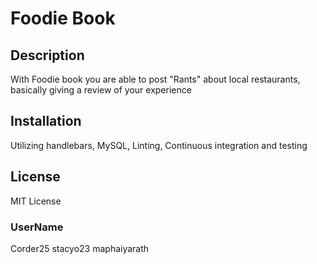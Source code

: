 # Foodie Book

## Description
With Foodie book you are able to post "Rants" about local restaurants, basically giving a review of your experience 

## Installation
Utilizing handlebars, MySQL, Linting, Continuous integration and testing 

## License
MIT License

### UserName
Corder25 stacyo23 maphaiyarath

